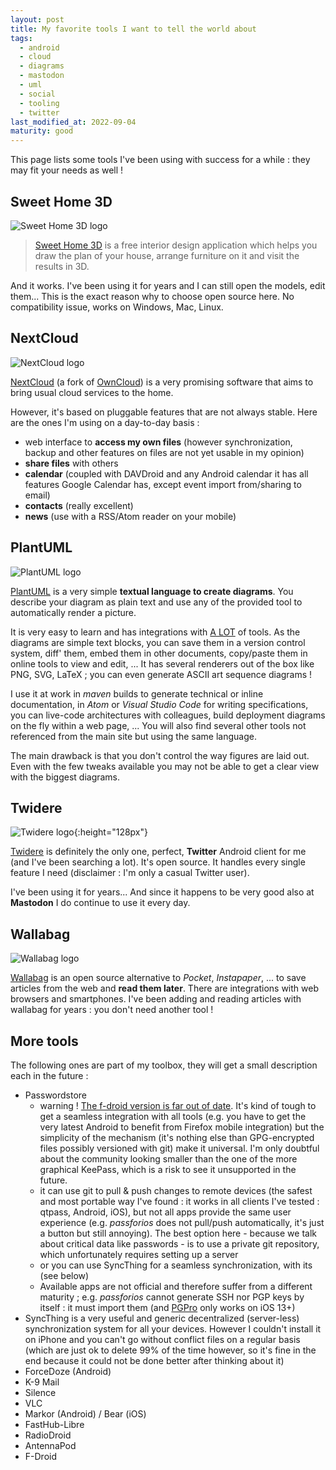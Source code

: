 ```yaml
---
layout: post
title: My favorite tools I want to tell the world about
tags:
  - android
  - cloud
  - diagrams
  - mastodon
  - uml
  - social
  - tooling
  - twitter
last_modified_at: 2022-09-04
maturity: good
---
```


This page lists some tools I've been using with success for a while : they may fit your needs as well !


## Sweet Home 3D

![Sweet Home 3D logo](https://www.sweethome3d.com/images/SweetHome3DLogo.png)

> [Sweet Home 3D](https://www.sweethome3d.com) is a free interior design application which helps you draw the plan of your house, arrange furniture on it and visit the results in 3D.

And it works. I've been using it for years and I can still open the models, edit them... This is the exact reason why to choose open source here. No compatibility issue, works on Windows, Mac, Linux.


## NextCloud

![NextCloud logo](/assets/blog/3rdparty/logos/nextcloud.108x72.png)

[NextCloud](https://nextcloud.com/) (a fork of [OwnCloud](https://owncloud.org/)) is a very promising software that aims to bring usual cloud services to the home.

However, it's based on pluggable features that are not always stable. Here are the ones I'm using on a day-to-day basis :

- web interface to **access my own files** (however synchronization, backup and other features on files are not yet usable in my opinion)
- **share files** with others
- **calendar** (coupled with DAVDroid and any Android calendar it has all features Google Calendar has, except event import from/sharing to email)
- **contacts** (really excellent)
- **news** (use with a RSS/Atom reader on your mobile)

## PlantUML

![PlantUML logo](/assets/blog/3rdparty/logos/plantuml.116x112.png)

[PlantUML](https://plantuml.com/) is a very simple **textual language to create diagrams**.
You describe your diagram as plain text and use any of the provided tool to automatically render a picture.

It is very easy to learn and has integrations with [A LOT](https://plantuml.com/fr/running) of tools.
As the diagrams are simple text blocks, you can save them in a version control system, diff' them, embed them in other documents, copy/paste them in online tools to view and edit, ...
It has several renderers out of the box like PNG, SVG, LaTeX ; you can even generate ASCII art sequence diagrams !

I use it at work in *maven* builds to generate technical or inline documentation, in *Atom* or *Visual Studio Code* for writing specifications, you can live-code architectures with colleagues, build deployment diagrams on the fly within a web page, ...
You will also find several other tools not referenced from the main site but using the same language.

The main drawback is that you don't control the way figures are laid out.
Even with the few tweaks available you may not be able to get a clear view with the biggest diagrams.


## Twidere

![Twidere logo](/assets/blog/3rdparty/logos/twidere.512x512.png){:height="128px"}

[Twidere](https://github.com/TwidereProject/Twidere-Android) is definitely the only one, perfect, **Twitter** Android client for me (and I've been searching a lot).
It's open source. It handles every single feature I need (disclaimer : I'm only a casual Twitter user).

I've been using it for years... And since it happens to be very good also at **Mastodon** I do continue to use it every day.


## Wallabag

![Wallabag logo](/assets/blog/3rdparty/logos/wallabag.200x69.png)

[Wallabag](https://wallabag.org) is an open source alternative to *Pocket*, *Instapaper*, ... to save articles from the web and **read them later**.
There are integrations with web browsers and smartphones.
I've been adding and reading articles with wallabag for years : you don't need another tool !


## More tools

The following ones are part of my toolbox, they will get a small description each in the future :

- Passwordstore
  - warning ! [The f-droid version is far out of date](https://github.com/android-password-store/Android-Password-Store/issues/648). It's kind of tough to get a seamless integration with all tools (e.g. you have to get the very latest Android to benefit from Firefox mobile integration) but the simplicity of the mechanism (it's nothing else than GPG-encrypted files possibly versioned with git) make it universal. I'm only doubtful about the community looking smaller than the one of the more graphical KeePass, which is a risk to see it unsupported in the future.
  - it can use git to pull & push changes to remote devices (the safest and most portable way I've found : it works in all clients I've tested : qtpass, Android, iOS), but not all apps provide the same user experience (e.g. *passforios* does not pull/push automatically, it's just a button but still annoying). The best option here - because we talk about critical data like passwords - is to use a private git repository, which unfortunately requires setting up a server
  - or you can use SyncThing for a seamless synchronization, with its (see below)
  - Available apps are not official and therefore suffer from a different maturity ; e.g. *passforios* cannot generate SSH nor PGP keys by itself : it must import them (and [PGPro](https://pgpro.app/) only works on iOS 13+)
- SyncThing is a very useful and generic decentralized (server-less) synchronization system for all your devices. However I couldn't install it on iPhone and you can't go without conflict files on a regular basis (which are just ok to delete 99% of the time however, so it's fine in the end because it could not be done better after thinking about it)
- ForceDoze (Android)
- K-9 Mail
- Silence
- VLC
- Markor (Android) / Bear (iOS)
- FastHub-Libre
- RadioDroid
- AntennaPod
- F-Droid
